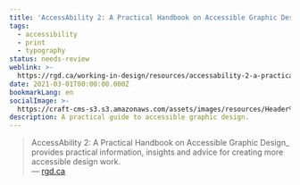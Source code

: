 ```yaml
---
title: 'AccessAbility 2: A Practical Handbook on Accessible Graphic Design'
tags:
  - accessibility
  - print
  - typography
status: needs-review
weblink: >-
  https://rgd.ca/working-in-design/resources/accessability-2-a-practical-handbook-on-accessible-graphic-design
date: 2021-03-01T00:00:00.000Z
bookmarkLang: en
socialImage: >-
  https://craft-cms-s3.s3.amazonaws.com/assets/images/resources/Header%20Images/_metaImage/placeholder-15.png
description: A practical guide to accessible graphic design.
---
```

<blockquote>AccessAbility 2: A Practical Handbook on Accessible Graphic Design_ provides practical information, insights and advice for creating more accessible design work.<footer>— <a href="https://rgd.ca/working-in-design/resources/accessability-2-a-practical-handbook-on-accessible-graphic-design">rgd.ca</a></footer></blockquote>
